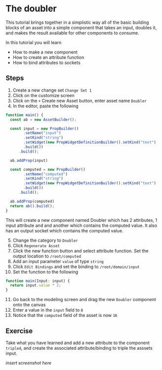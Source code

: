 # The doubler

This tutorial brings together in a simplistic way all of the basic building
blocks of an asset into a simple component that takes an input, doubles it, and
makes the result available for other components to consume.

In this tutorial you will learn

- How to make a new component
- How to create an attribute function
- How to bind attributes to sockets

## Steps

1. Create a new change set `Change Set 1`
2. Click on the customize screen
3. Click on the `+` Create new Asset button, enter asset name `Doubler`
4. In the editor, paste the following

```typescript
function main() {
  const ab = new AssetBuilder();

  const input = new PropBuilder()
        .setName("input")
        .setKind("string")
        .setWidget(new PropWidgetDefinitionBuilder().setKind("text")
        .build())
      .build();

  ab.addProp(input)

  const computed = new PropBuilder()
        .setName("computed")
        .setKind("string")
        .setWidget(new PropWidgetDefinitionBuilder().setKind("text")
        .build())
      .build();

  ab.addProp(computed)
  return ab().build();
}
```

This will create a new component named Doubler which has 2 attributes, 1 input
attribute and and another which contains the computed value. It also has an
output socket which contains the computed value.

5. Change the category to `Doubler`
6. Click `Regenerate Asset`
7. Click the new function button and select attribute function. Set the output
   location to `/root/computed`
8. Add an input parameter `value` of type `string`
9. Click `Edit Bindings` and set the binding to `/root/domain/input`
10. Set the function to the following

```typescript
function main(Input: input) {
  return input.value * 2;
}
```

11. Go back to the modeling screen and drag the new `Doubler` component onto the
    canvas
12. Enter a value in the `input` field to `8`
13. Notice that the `computed` field of the asset is now `16`

## Exercise

Take what you have learned and add a new attribute to the component `tripled`,
and create the associated attribute/binding to triple the asssets input.

_insert screenshot here_
